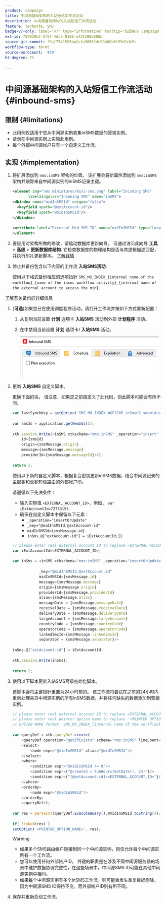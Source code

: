 ```yaml
---
product: campaign
title: 中间源基础架构的入站短信工作流活动
description: 中间源基础架构的入站短信工作流活动
feature: Technote, SMS
badge-v7-only: label="v7" type="Informative" tooltip="仅适用于 Campaign Classic v7"
exl-id: 756039b2-5f57-4dc5-8166-a421206b886b
source-git-commit: f9a17541596ba2afa96502dc99408b6f99d2cb2b
workflow-type: tm+mt
source-wordcount: '430'
ht-degree: 7%

---
```


# 中间源基础架构的入站短信工作流活动 {#inbound-sms}

## 限制 {#limitations}

* 此用例仅适用于您从中间源实例收集inSMS数据的营销实例。
* 请勿在中间源实例上实施此用例。
* 每个外部中间源帐户只有一个自定义工作流。

## 实现 {#implementation}

1. 将扩展添加到 `nms:inSMS` 架构的位置。 该扩展会将新属性添加到 `nms:inSMS` 架构并跟踪来自中间源实例的inSMS记录主键。

   ```xml
   <element img="nms:miniatures/mini-sms.png" label="Incoming SMS"
          labelSingular="Incoming SMS" name="inSMS">
   <dbindex name="midInSMSId" unique="false">
     <keyfield xpath="@extAccount-id"/>
     <keyfield xpath="@midInSMSId"/>
   </dbindex>
   
   <attribute label="External Mid SMS ID" name="midInSMSId" type="long"/>
   </element>
   ```

1. 要应用对架构所做的修改，请启动数据库更新向导。 可通过访问此向导 **工具** > **高级** > **更新数据库结构**. 它检查数据库的物理结构是否与其逻辑描述匹配，并执行SQL更新脚本。 [了解详情](../../configuration/using/updating-the-database-structure.md)

1. 停止并备份包含以下内容的工作流 **入站SMS活动**.

   使用以下格式备份相应的选项指针 `SMS_MO_INDEX_{internal name of the workflow}_{name of the insms workflow activity}_{internal name of the external account to access the mid}`.

[了解有关备份的详细信息](../../production/using/backup.md)

1. (**可选**)如果您已在使用调度程序活动，请打开工作流并按如下方式重新配置：

   1. 从复制当前设置 **计划** 选项卡 **入站SMS** 活动到外部 **计划程序** 活动。

   1. 在中禁用当前设置 **计划** 选项卡/ **入站SMS** 活动。

      ![](assets/inbound_sms_1.png)

1. 更新 **入站SMS** 自定义脚本。

   更换下面的块。 请注意，如果您之前自定义了此代码，则此脚本可能会有所不同。

   ```Javascript
   var lastSynchKey = getOption('SMS_MO_INDEX_WKF1105_inSmsUS_smsmidus');
   
   var smsId = application.getNewIds(1);
   
   xtk.session.Write(<inSMS xtkschema="nms:inSMS" _operation="insert"
       id={smsId}
       origin={smsMessage.origin}
       message={smsMessage.message}
       providerId={smsMessage.messageId}/>);
   
   return 2;
   ```

   使用以下新的自定义脚本，根据复合密钥更新inSMS数据，结合中间源记录的主密钥和营销短信路由的外部帐户ID。

   请遵循以下先决条件：

   * 输入实际值 `<EXTERNAL_ACCOUNT_ID>`，例如， `var iExtAccountId=72733155`.
   * 确保在自定义脚本中保留以下元素：
      * `_operation="insertOrUpdate"`
      * `_key="@midInSMSId,@extAccount-id"`
      * `midInSMSId={smsMessage.id}`
      * `inSms.@["extAccount-id"] = iExtAccountId;{}`

   ```Javascript
   // please enter real external account ID to replace <EXTERNAL ACCOUNT ID>
   var iExtAccountId=<EXTERNAL_ACCOUNT_ID>;
   
   var inSms = <inSMS xtkschema="nms:inSMS" _operation="insertOrUpdate"
   
               _key="@midInSMSId,@extAccount-id"
               midInSMSId={smsMessage.id}
               message={smsMessage.message}
               origin={smsMessage.origin}
               providerId={smsMessage.providerId}
               alias={smsMessage.alias}
               messageDate = {smsMessage.messageDate}
               receivalDate = {smsMessage.receivalDate}
               deliveryDate = {smsMessage.deliveryDate}
               largeAccount = {smsMessage.largeAccount}
               countryCode = {smsMessage.countryCode}
               operatorCode = {smsMessage.operatorCode}
               linkedSmsId={smsMessage.linkedSmsId}
               separator = {smsMessage.separator}/>
   
   inSms.@["extAccount-id"] = iExtAccountId;
   
   xtk.session.Write(inSms);
   
   return 2;
   ```

1. 使用以下脚本更新入站SMS高级初始化脚本。

   该脚本会将主键指针重置为24小时前的。 该工作流将尝试在之前的24小时内重新处理来自中间源实例的所有inSMS数据，并将任何缺失的数据添加到营销实例。

   ```Javascript
   // please enter real external account ID to replace <EXTERNAL_ACCOUNT_ID>
   // please enter real pointer option name to replace '<POINTER_OPTION_NAME>'
   // OPTION NAME format: SMS_MO_INDEX_{internal name of the workflow}_inSms_{internal name of the external account to access the mid}
   
   var queryDef = xtk.queryDef.create(
       <queryDef operation="getIfExists" schema="nms:inSMS" lineCount="1">
       <select>
           <node expr="@midInSMSId" alias="@midInSMSId"/>
       </select>
       <where>
           <condition expr="@midInSMSId != 0"/>
           <condition expr={"@created > SubHours(GetDate(), 24)"}/>
           <condition expr={"[@extAccount-id]=<EXTERNAL_ACCOUNT_ID>"}/>
       </where>
       <orderBy>
           <node expr="@midInSMSId"/>
       </orderBy>
       </queryDef>);
   
   var res = parseInt(queryDef.ExecuteQuery().@midInSMSId.toString());
   
   if( !isNaN(res) )
   setOption('<POINTER_OPTION_NAME>', res);
   ```

   >[!WARNING]
   >
   > * 如果多个SMS路由帐户链接到同一个中间源实例，则仅允许每个中间源实例有一个工作流。
   > * 您可以使用任何外部帐户ID。 外键的职责是在涉及不同中间源服务器的场景中维护数据协调完整性，在这些场景中，中间源SMS ID可能在其他中间源实例中相同。
   > * 如果每个中间源实例有多个inSMS工作流，则可能会发生重复数据删除，因为中间源SMS ID保持不变，而外部帐户ID则有所不同。

1. 保存并重新启动工作流。
